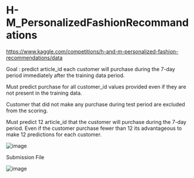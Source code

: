 # H-M_PersonalizedFashionRecommandations


https://www.kaggle.com/competitions/h-and-m-personalized-fashion-recommendations/data


Goal : predict article_id each customer will purchase during the 7-day period immediately after the training data period.


Must predict purchase for all customer_id values provided even if they are not present in the training data.

Customer that did not make any purchase during test period are excluded from the scoring.

Must predict 12 article_id that the customer will purchase during the 7-day period. Even if the customer purchase fewer than 12 its advantageous to make 12 predictions for each customer.


![image](https://user-images.githubusercontent.com/58557249/192232084-baa08ce8-63d4-4407-82ce-71a591e902f7.png)



Submission File 

![image](https://user-images.githubusercontent.com/58557249/192232158-2a3e556b-5fd0-4e81-8222-6c064bee62ae.png)
